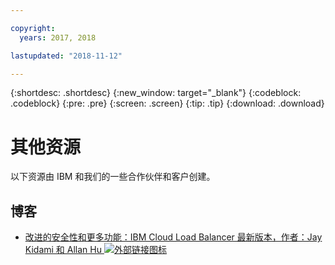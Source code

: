 ```yaml
---

copyright:
  years: 2017, 2018

lastupdated: "2018-11-12"

---
```


{:shortdesc: .shortdesc}
{:new_window: target="_blank"}
{:codeblock: .codeblock}
{:pre: .pre}
{:screen: .screen}
{:tip: .tip}
{:download: .download}

# 其他资源

以下资源由 IBM 和我们的一些合作伙伴和客户创建。

## 博客

 * [改进的安全性和更多功能：IBM Cloud Load Balancer 最新版本，作者：Jay Kidami 和 Allan Hu ![外部链接图标](../../icons/launch-glyph.svg "外部链接图标")](https://www.ibm.com/blogs/bluemix/2018/04/updates-cloud-load-balancer/)
